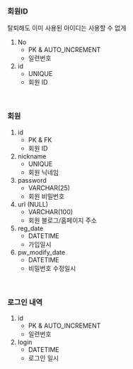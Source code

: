 ### 회원ID
탈퇴해도 이미 사용된 아이디는 사용할 수 없게
1. No
    - PK & AUTO_INCREMENT
    - 일련번호
1. id		
    - UNIQUE
    - 회원 ID

<br/>

### 회원
1. id		
    - PK & FK
    - 회원 ID
1. nickname	
    - UNIQUE
    - 회원 닉네임
1. password	
    - VARCHAR(25)
    - 회원 비밀번호
1. url (NULL)
    - VARCHAR(100)
    - 회원 블로그/홈페이지 주소
1. reg_date		
    - DATETIME
    - 가입일시
1. pw_modify_date	
    - DATETIME
    - 비밀번호 수정일시

<br/>

### 로그인 내역
1. id
    - PK & AUTO_INCREMENT
    - 일련번호
1. login
    - DATETIME
    - 로그인 일시
